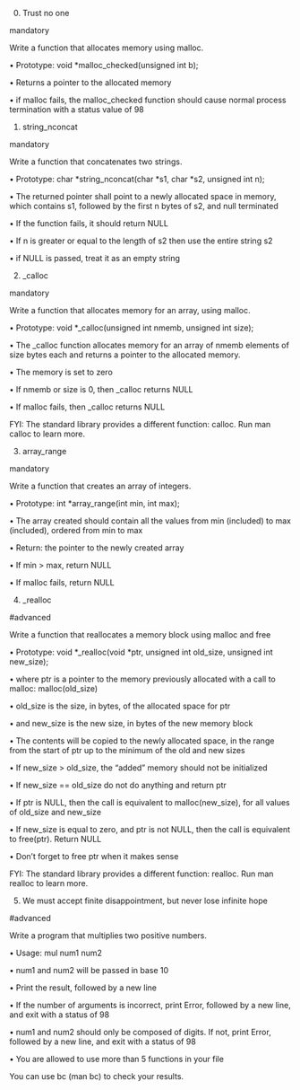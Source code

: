 0. Trust no one

mandatory

Write a function that allocates memory using malloc.

•	Prototype: void *malloc_checked(unsigned int b);

•	Returns a pointer to the allocated memory

•	if malloc fails, the malloc_checked function should cause normal process termination with a status value of 98

1. string_nconcat

mandatory

Write a function that concatenates two strings.

•	Prototype: char *string_nconcat(char *s1, char *s2, unsigned int n);

•	The returned pointer shall point to a newly allocated space in memory, which contains s1, followed by the first n bytes of s2, and null terminated

•	If the function fails, it should return NULL

•	If n is greater or equal to the length of s2 then use the entire string s2

•	if NULL is passed, treat it as an empty string

2. _calloc

mandatory

Write a function that allocates memory for an array, using malloc.

•	Prototype: void *_calloc(unsigned int nmemb, unsigned int size);

•	The _calloc function allocates memory for an array of nmemb elements of size bytes each and returns a pointer to the allocated memory.

•	The memory is set to zero

•	If nmemb or size is 0, then _calloc returns NULL

•	If malloc fails, then _calloc returns NULL

FYI: The standard library provides a different function: calloc. Run man calloc to learn more.

3. array_range

mandatory

Write a function that creates an array of integers.

•	Prototype: int *array_range(int min, int max);

•	The array created should contain all the values from min (included) to max (included), ordered from min to max

•	Return: the pointer to the newly created array

•	If min > max, return NULL

•	If malloc fails, return NULL

4. _realloc

#advanced

Write a function that reallocates a memory block using malloc and free

•	Prototype: void *_realloc(void *ptr, unsigned int old_size, unsigned int new_size);

•	where ptr is a pointer to the memory previously allocated with a call to malloc: malloc(old_size)

•	old_size is the size, in bytes, of the allocated space for ptr

•	and new_size is the new size, in bytes of the new memory block

•	The contents will be copied to the newly allocated space, in the range from the start of ptr up to the minimum of the old and new sizes

•	If new_size > old_size, the “added” memory should not be initialized

•	If new_size == old_size do not do anything and return ptr

•	If ptr is NULL, then the call is equivalent to malloc(new_size), for all values of old_size and new_size

•	If new_size is equal to zero, and ptr is not NULL, then the call is equivalent to free(ptr). Return NULL

•	Don’t forget to free ptr when it makes sense

FYI: The standard library provides a different function: realloc. Run man realloc to learn more.

5. We must accept finite disappointment, but never lose infinite hope

#advanced

Write a program that multiplies two positive numbers.

•	Usage: mul num1 num2

•	num1 and num2 will be passed in base 10

•	Print the result, followed by a new line

•	If the number of arguments is incorrect, print Error, followed by a new line, and exit with a status of 98

•	num1 and num2 should only be composed of digits. If not, print Error, followed by a new line, and exit with a status of 98

•	You are allowed to use more than 5 functions in your file

You can use bc (man bc) to check your results.




